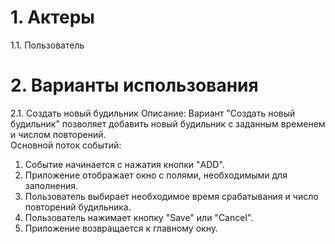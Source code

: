 # 1. Актеры 
1.1. Пользователь
# 2. Варианты использования
2.1. Создать новый будильник
Описание: Вариант "Создать новый будильник" позволяет добавить новый будильник с заданным временем и числом повторений.    
Основной поток событий:   
1. Событие начинается с нажатия кнопки "ADD".
2. Приложение отображает окно с полями, необходимыми для заполнения.
3. Пользователь выбирает необходимое время срабатывания и число повторений будильника.
4. Пользователь нажимает кнопку "Save" или "Cancel".
5. Приложение возвращается к главному окну.

